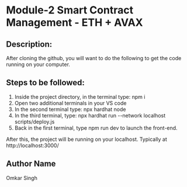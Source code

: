 # Module-2 Smart Contract Management - ETH + AVAX

## Description:
After cloning the github, you will want to do the following to get the code running on your computer.
## Steps to be followed:
1. Inside the project directory, in the terminal type: npm i
2. Open two additional terminals in your VS code
3. In the second terminal type: npx hardhat node
4. In the third terminal, type: npx hardhat run --network localhost scripts/deploy.js
5. Back in the first terminal, type npm run dev to launch the front-end.

After this, the project will be running on your localhost. 
Typically at http://localhost:3000/

## Author Name
Omkar Singh
